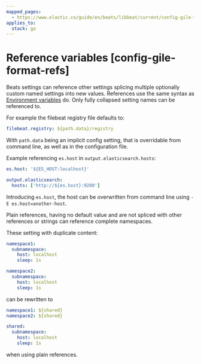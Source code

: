```yaml
---
mapped_pages:
  - https://www.elastic.co/guide/en/beats/libbeat/current/config-gile-format-refs.html
applies_to:
  stack: ga
---
```


# Reference variables [config-gile-format-refs]

Beats settings can reference other settings splicing multiple optionally custom named settings into new values. References use the same syntax as [Environment variables](/reference/libbeat/config-file-format-env-vars.md) do. Only fully collapsed setting names can be referenced to.

For example the filebeat registry file defaults to:

```yaml
filebeat.registry: ${path.data}/registry
```

With `path.data` being an implicit config setting, that is overridable from command line, as well as in the configuration file.

Example referencing `es.host` in `output.elasticsearch.hosts`:

```yaml
es.host: '${ES_HOST:localhost}'

output.elasticsearch:
  hosts: ['http://${es.host}:9200']
```

Introducing `es.host`, the host can be overwritten from command line using `-E es.host=another-host`.

Plain references, having no default value and are not spliced with other references or strings can reference complete namespaces.

These setting with duplicate content:

```yaml
namespace1:
  subnamespace:
    host: localhost
    sleep: 1s

namespace2:
  subnamespace:
    host: localhost
    sleep: 1s
```

can be rewritten to

```yaml
namespace1: ${shared}
namespace2: ${shared}

shared:
  subnamespace:
    host: localhost
    sleep: 1s
```

when using plain references.

